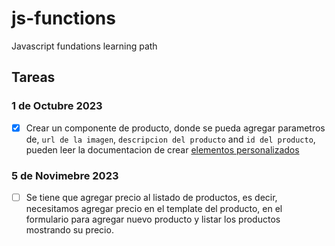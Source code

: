 # js-functions
Javascript fundations learning path


## Tareas

### 1 de Octubre 2023
* [x] Crear un componente de producto, donde se pueda agregar parametros de, `url de la imagen`, `descripcion del producto` and `id del producto`, pueden leer la documentacion de crear [elementos personalizados](https://developer.mozilla.org/en-US/docs/Web/API/Web_components/Using_custom_elements)

### 5 de Novimebre 2023
* [ ] Se tiene que agregar precio al listado de productos, es decir, necesitamos agregar precio en el template del producto, en el formulario para agregar nuevo producto y listar los productos mostrando su precio.
